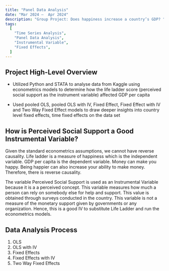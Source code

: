 ```yaml
---
title: "Panel Data Analysis"
date: "Mar 2024 –  Apr 2024"
description: "Group Project: Does happiness increase a country’s GDP? "
tags:
  [
    "Time Series Analysis",
    "Panel Data Analysis",
    "Instrumental Variable",
    "Fixed Effects",
  ]
---
```


## Project High-Level Overview

- Utilized Python and STATA to analyse data from Kaggle using econometrics models to determine how the life ladder score (perceived social support as the instrument variable) affected GDP per capita

- Used pooled OLS, pooled OLS with IV, Fixed Effect, Fixed Effect with IV and Two Way Fixed Effect models to draw deeper insights into country level fixed effects, time fixed effects on the data set

## How is Perceived Social Support a Good Instrumental Variable?

Given the standard econometrics assumptions, we cannot have reverse causality. Life ladder is a measure of happiness which is the independent variable. GDP per capita is the dependent variable. Money can make you happy. Being happier can also increase your ability to make money. Therefore, there is reverse causality.

The variable Perceived Social Support is used as an Instrumental Variable because it is a a perceived concept. This variable measures how much a person can rely on somebody else for help and support. This value is obtained through surveys conducted in the country. This variable is not a measure of the monetary support given by governments or any organization. Hence, this is a good IV to substitute Life Ladder and run the econometrics models.

## Data Analysis Process

1. OLS
2. OLS with IV
3. Fixed Effects
4. Fixed Effects with IV
5. Two Way Fixed Effects
